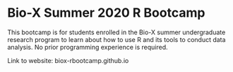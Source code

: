 # Bio-X Summer 2020 R Bootcamp

This bootcamp is for students enrolled in the Bio-X summer undergraduate research program to learn about how to use R and its tools to conduct data analysis. No prior programming experience is required.

Link to website: biox-rbootcamp.github.io
